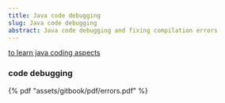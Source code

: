 ```yaml
---
title: Java code debugging
slug: Java code debugging
abstract: Java code debugging and fixing compilation errors
---
```


[to learn java coding aspects](https://jenkov.com/tutorials/java-functional-programming/functional-composition.html)

### code debugging

{% pdf "assets/gitbook/pdf/errors.pdf" %}
